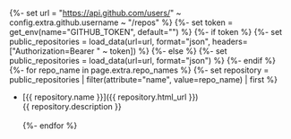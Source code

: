 
{%- set url = "https://api.github.com/users/" ~ config.extra.github.username ~ "/repos" %}
{%- set token = get_env(name="GITHUB_TOKEN", default="") %}
{%- if token %}
  {%- set public_repositories = load_data(url=url, format="json", headers=["Authorization=Bearer " ~ token]) %}
{%- else %}
  {%- set public_repositories = load_data(url=url, format="json") %}
{%- endif %}
{%- for repo_name in page.extra.repo_names %}
  {%- set repository = public_repositories | filter(attribute="name", value=repo_name) | first %}
  * [{{ repository.name }}]({{ repository.html_url }})<br>{{ repository.description }}<br><br>
{%- endfor %}
